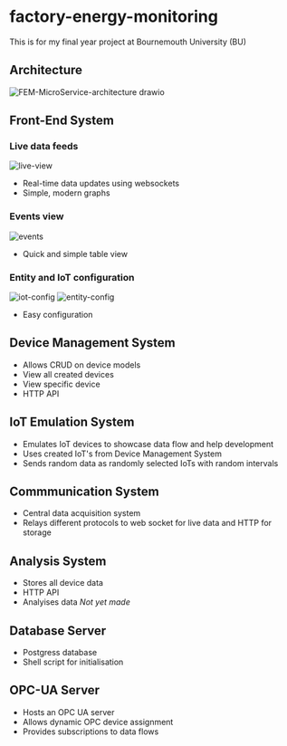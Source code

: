 # factory-energy-monitoring
This is for my final year project at Bournemouth University (BU)

## Architecture

![FEM-MicroService-architecture drawio](https://github.com/user-attachments/assets/51f43e16-e225-4822-96af-b909977a1d3d)

## Front-End System
### Live data feeds
![live-view](https://github.com/user-attachments/assets/ac15d7b4-ec2c-463b-880d-ba2c72c1de5d)
- Real-time data updates using websockets
- Simple, modern graphs
### Events view
![events](https://github.com/user-attachments/assets/a3042c6d-878e-4233-9142-a57215d0c749)
- Quick and simple table view 
### Entity and IoT configuration
![iot-config](https://github.com/user-attachments/assets/d5c91f4a-4f0d-4636-a901-a9a790437f70)
![entity-config](https://github.com/user-attachments/assets/ad59c69d-0c37-4f23-a047-91f9d9e101f6)
- Easy configuration
## Device Management System
- Allows CRUD on device models
- View all created devices
- View specific device
- HTTP API

## IoT Emulation System
- Emulates IoT devices to showcase data flow and help development
- Uses created IoT's from Device Management System
- Sends random data as randomly selected IoTs with random intervals

## Commmunication System
- Central data acquisition system
- Relays different protocols to web socket for live data and HTTP for storage

## Analysis System
- Stores all device data
- HTTP API
- Analyises data *Not yet made*

## Database Server
- Postgress database
- Shell script for initialisation

## OPC-UA Server
- Hosts an OPC UA server 
- Allows dynamic OPC device assignment 
- Provides subscriptions to data flows
